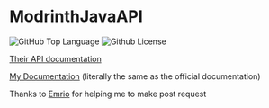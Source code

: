# ModrinthJavaAPI

<img alt="GitHub Top Language" src="https://img.shields.io/github/languages/top/minemobs/ModrinthJavaAPI"/> <img alt="Github License" src="https://img.shields.io/github/license/minemobs/ModrinthJavaAPI"/>

[Their API documentation](https://github.com/modrinth/labrinth/wiki/API-Documentation)

[My Documentation](https://minemobs.github.io/ModrinthJavaAPI/) (literally the same as the official documentation)

Thanks to [Emrio](https://github.com/TheEmrio) for helping me to make post request
